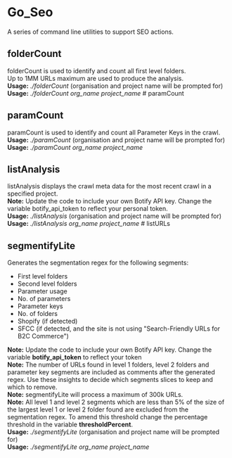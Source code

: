 # Go_Seo
A series of command line utilities to support SEO actions.   

## folderCount
folderCount is used to identify and count all first level folders.  
Up to 1MM URLs maximum are used to produce the analysis.  
**Usage:** *./folderCount* (organisation and project name will be prompted for)    
**Usage:** *./folderCount org_name project_name* # paramCount  

## paramCount  
paramCount is used to identify and count all Parameter Keys in the crawl.   
**Usage:** *./paramCount* (organisation and project name will be prompted for)    
**Usage:** *./paramCount org_name project_name* 

## listAnalysis
listAnalysis displays the crawl meta data for the most recent crawl in a specified project.   
**Note:** Update the code to include your own Botify API key. Change the variable botify_api_token to reflect your personal token.  
**Usage:** *./listAnalysis* (organisation and project name will be prompted for)    
**Usage:** *./listAnalysis org_name project_name* # listURLs

## segmentifyLite   
Generates the segmentation regex for the following segments: 
- First level folders
- Second level folders
- Parameter usage
- No. of parameters
- Parameter keys
- No. of folders
- Shopify (if detected)
- SFCC (if detected, and the site is not using "Search-Friendly URLs for B2C Commerce")

**Note:** Update the code to include your own Botify API key. Change the variable **botify_api_token** to reflect your token  
**Note:** The number of URLs found in level 1 folders, level 2 folders and parameter key segments are included as comments after the generated regex. Use these insights to decide which segments slices to keep and which to remove.   
**Note:** segmentifyLite will process a maximum of 300k URLs.  
**Note:** All level 1 and level 2 segments which are less than 5% of the size of the largest level 1 or level 2 folder found are excluded from the segmentation regex. To amend this threshold change the percentage threshold in the variable **thresholdPercent**.  
**Usage:** *./segmentifyLite* (organisation and project name will be prompted for)    
**Usage:** *./segmentifyLite org_name project_name*   


